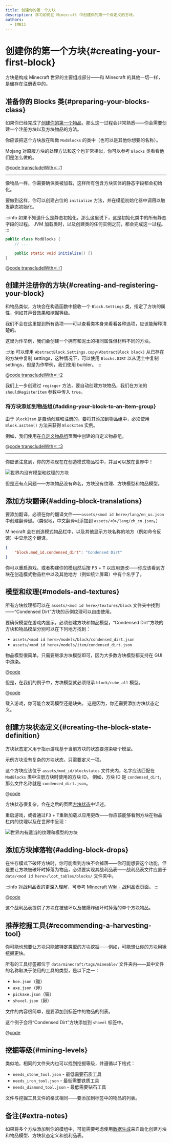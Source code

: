 ```yaml
---
title: 创建你的第一个方块
description: 学习如何在 Minecraft 中创建你的第一个自定义的方块。
authors:
  - IMB11
---
```


# 创建你的第一个方块{#creating-your-first-block}

方块是构成 Minecraft 世界的主要组成部分——和 Minecraft 的其他一切一样，是储存在注册表中的。

## 准备你的 Blocks 类{#preparing-your-blocks-class}

如果你已经完成了[创建你的第一个物品](../items/first-item)，那么这一过程会非常熟悉——你会需要创建一个注册方块以及方块物品的方法。

你应该把这个方块放在叫做 `ModBlocks` 的类中（也可以是其他你想要的名称）。

Mojang 对原版方块的处理方法和这个也非常相似，你可以参考 `Blocks` 类看看他们是怎么做的。

@[code transcludeWith=:::1](@/reference/latest/src/main/java/com/example/docs/block/ModBlocks.java)

---

像物品一样，你需要确保类被加载，这样所有包含方块实体的静态字段都会初始化。

要做到这样，你可以创建占位的 `initialize` 方法，并在模组初始化器中调用以触发静态初始化。

:::info
如果不知道什么是静态初始化，那么这里说下，这是初始化类中的所有静态字段的过程。 JVM 加载类时，以及创建类的任何实例之前，都会完成这一过程。
:::

```java
public class ModBlocks {
    // ...

    public static void initialize() {}
}
```

@[code transcludeWith=:::1](@/reference/latest/src/main/java/com/example/docs/block/FabricDocsReferenceBlocks.java)

## 创建并注册你的方块{#creating-and-registering-your-block}

和物品类似，方块会在构造函数中接收一个 `Block.Settings` 类，指定了方块的属性，例如其声音效果和挖掘等级。

我们不会在这里提到所有选项——可以查看类本身来看看各种选项，应该能解释清楚的。

这里为作举例，我们会创建一个拥有和泥土的相同属性但材料不同的方块。

:::tip
可以使用 `AbstractBlock.Settings.copy(AbstractBlock block)` 从已存在的方块中复制 settings，这种情况下，可以使用 `Blocks.DIRT` 以从泥土中复制 settings，但是为作举例，我们使用 builder。
:::

@[code transcludeWith=:::2](@/reference/latest/src/main/java/com/example/docs/block/ModBlocks.java)

我们上一步创建过 `regisger` 方法，要自动创建方块物品，我们在方法的 `shouldRegisterItem` 参数中传入 `true`。

### 将方块添加到物品组{#adding-your-block-to-an-item-group}

由于 `BlockItem` 是自动创建和注册的，要将其添加到物品组中，必须使用 `Block.asItem()` 方法来获得 `BlockItem` 实例。

例如，我们使用在[自定义物品组](../items/custom-item-groups)页面中创建的自定义物品组。

@[code transcludeWith=:::3](@/reference/latest/src/main/java/com/example/docs/block/ModBlocks.java)

---

你应该注意到，你的方块现在在创造模式物品栏中，并且可以放在世界中！

![世界内没有模型和纹理的方块](/assets/develop/blocks/first_block_0.png)

但是还有点问题——方块物品没有命名，方块没有纹理、方块模型和物品模型。

## 添加方块翻译{#adding-block-translations}

要添加翻译，必须在你的翻译文件——`assets/<mod id here>/lang/en_us.json` 中创建翻译键。（类似地，中文翻译可添加到 `assets/<0>/lang/zh_cn.json`。）

Minecraft 会在创造模式物品栏中，以及其他显示方块名称的地方（例如命令反馈）中显示这个翻译。

```json
{
    "block.mod_id.condensed_dirt": "Condensed Dirt"
}
```

你可以重启游戏，或者构建你的模组然后按 <kbd>F3</kbd> + <kbd>T</kbd> 以应用更改——你应该看到方块在创造模式物品栏中以及其他地方（例如统计屏幕）中有个名字了。

## 模型和纹理{#models-and-textures}

所有方块纹理都可以在 `assets/<mod id here>/textures/block` 文件夹中找到——“Condensed Dirt”方块的示例纹理可以自由使用。

<DownloadEntry type="Texture" visualURL="/assets/develop/blocks/first_block_1.png" downloadURL="/assets/develop/blocks/first_block_1_small.png" />

要确保模型在游戏内显示，必须创建方块和物品模型，“Condensed Dirt”方块的方块和物品模型分别可以在下列地方找到：

- `assets/<mod id here>/models/block/condensed_dirt.json`
- `assets/<mod id here>/models/item/condensed_dirt.json`

物品模型很简单，只需要继承方块模型即可，因为大多数方块模型都支持在 GUI 中渲染。

@[code](@/reference/latest/src/main/resources/assets/fabric-docs-reference/models/item/condensed_dirt.json)

但是，在我们的例子中，方块模型就必须继承 `block/cube_all` 模型。

@[code](@/reference/latest/src/main/resources/assets/fabric-docs-reference/models/block/condensed_dirt.json)

载入游戏，你可能会发现模型还是缺失。 这是因为，你还需要添加方块状态定义。

## 创建方块状态定义{#creating-the-block-state-definition}

方块状态定义用于指示游戏基于当前方块的状态要渲染哪个模型。

示例方块没有复杂的方块状态，只需要定义一项。

这个方块应该位于 `assets/mod_id/blockstates` 文件夹内，名字应该匹配在 `ModBlocks` 类中注册方块时使用的方块 ID。 例如，方块 ID 是 `condensed_dirt`，那么文件名称就是 `condensed_dirt.json`。

@[code](@/reference/latest/src/main/resources/assets/fabric-docs-reference/blockstates/condensed_dirt.json)

方块状态很复杂，会在之后的页面[方块状态](./blockstates)中详述。

重启游戏，或者通过<kbd>F3</kbd> + <kbd>T</kbd>重新加载以应用更改——你应该能够看到方块在物品栏内的纹理以及在世界中呈现：

![世界内有适当的纹理和模型的方块](/assets/develop/blocks/first_block_4.png)

## 添加方块掉落物{#adding-block-drops}

在生存模式下破坏方块时，你可能看到方块不会掉落——你可能想要这个功能，但是要让方块被破坏时掉落为物品，必须要实现其战利品表——战利品表文件应置于 `data/<mod id here>/loot_tables/blocks/` 文件夹中。

:::info
对战利品表的更深入理解，可参考 [Minecraft Wiki - 战利品表](https://zh.minecraft.wiki/w/战利品表)页面。
:::

@[code](@/reference/latest/src/main/resources/data/fabric-docs-reference/loot_tables/blocks/condensed_dirt.json)

这个战利品表提供了方块在被破坏以及被爆炸破坏时掉落的单个方块物品。

## 推荐挖掘工具{#recommending-a-harvesting-tool}

你可能也想要让方块只能被特定类型的方块挖掘——例如，可能想让你的方块用锹挖掘更快。

所有的工具标签都位于 `data/minecraft/tags/mineable/` 文件夹内——其中文件的名称取决于使用的工具的类型，是以下之一：

- `hoe.json`（锄）
- `axe.json`（斧）
- `pickaxe.json`（镐）
- `shovel.json`（锹）

文件的内容很简单，是要添加到标签中的物品的列表。

这个例子会将“Condensed Dirt”方块添加到 `shovel` 标签中。

@[code](@/reference/latest/src/main/resources/data/minecraft/tags/mineable/shovel.json)

## 挖掘等级{#mining-levels}

类似地，相同的文件夹内也可以找到挖掘等级，并遵循以下格式：

- `needs_stone_tool.json` - 最低需要石质工具
- `needs_iron_tool.json` - 最低需要铁质工具
- `needs_diamond_tool.json` - 最低需要钻石工具

文件与挖掘工具文件的格式相同——要添加到标签中的物品的列表。

## 备注{#extra-notes}

如果将多个方块添加到你的模组中，可能需要考虑使用[数据生成](https://fabricmc.net/wiki/tutorial:datagen_setup)来自动化创建方块和物品模型、方块状态定义和战利品表。

